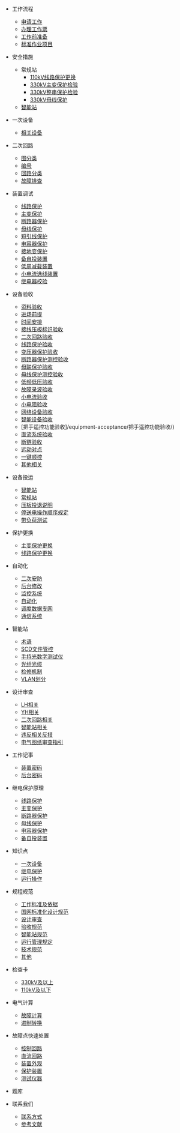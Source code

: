 * 工作流程
	* [申请工作](workflow/1.1申请工作/)  <!--注意这里是相对路径-->
	* [办理工作票](workflow/1.2办理工作票/)
	* [工作前准备](workflow/1.3工作前准备/)
	* [标准作业项目](workflow/1.4标准作业项目/)

* 安全措施
	* 常规站
		* [110kV线路保护更换](safety-measures/2.1常规站/110kV线路保护更换/)
		* [330kV主变保护检验](safety-measures/2.1常规站/330kV主变保护检验/)
		* [330kV整串保护检验](safety-measures/2.1常规站/330kV整串检验/)
		* [330kV母线保护](safety-measures/2.1常规站/330kV母线保护/)
	* [智能站](/safety-measures/2.2智能站/)

* 一次设备
	* [相关设备](/primary-equipment/)

* 二次回路
	* [图分类]()
	* [编号]()
	* [回路分类]()
	* [故障排查]()

* 装置调试
	* [线路保护](/device-debugging/线路保护/)
	* [主变保护](/device-debugging/主变保护/)
	* [断路器保护](/device-debugging/断路器保护/)
	* [母线保护](/device-debugging/母线保护/)
	* [短引线保护](/device-debugging/短引线保护/)
	* [电容器保护](/device-debugging/电容器保护/)
	* [接地变保护](/device-debugging/接地变保护/)
	* [备自投装置](/device-debugging/备自投装置/)
	* [低周减载装置](/device-debugging/低周减载装置/)
	* [小电流选线装置](/device-debugging/小电流选线装置/)
	* [继电器校验](/device-debugging/继电器校验/)

* 设备验收
	* [资料验收](/equipment-acceptance/资料验收/)
	* [进场前提](/equipment-acceptance/进场前提/)
	* [时间安排](/equipment-acceptance/时间安排/)
	* [接线压板标识验收](/equipment-acceptance/接线、压板、标识验收/)
	* [二次回路验收](/equipment-acceptance/二次回路验收/)
	* [线路保护验收](/equipment-acceptance/线路保护验收/)
	* [变压器保护验收](/equipment-acceptance/变压器保护验收/)
	* [断路器保护测控验收](/equipment-acceptance/断路器保护测控验收/)
	* [母联保护验收](/equipment-acceptance/母联保护验收/)
	* [母线保护测控验收](/equipment-acceptance/母线保护测控验收/)
	* [低频低压验收](/equipment-acceptance/低频低压验收/)
	* [故障录波验收](/equipment-acceptance/故障录波验收/)
	* [小电流验收](/equipment-acceptance/小电流验收/)
	* [小电阻验收](/equipment-acceptance/小电阻验收/)
	* [网络设备验收](/equipment-acceptance/网络设备验收/)
	* [智能设备验收](/equipment-acceptance/智能设备验收/)
	* [把手遥控功能验收]/equipment-acceptance/把手遥控功能验收/)
	* [直流系统验收](/equipment-acceptance/直流系统验收/)
	* [断链验收](/equipment-acceptance/断链验收/)
	* [远动对点](/equipment-acceptance/远动对点/)
	* [一键顺控](/equipment-acceptance/一键顺控/)
	* [其他相关](/equipment-acceptance/其他相关/)

* 设备投运
	* [智能站](/put-into-use/智能站/)
	* [常规站](/put-into-use/常规站/)
	* [压板投退说明](/put-into-use/压板投退说明/)
	* [停送电操作顺序规定](/put-into-use/停送电操作顺序规定/)
	* [带负荷测试](/put-into-use/带负荷测试/)

* 保护更换
	* [主变保护更换]()
	* [线路保护更换]()

* 自动化
	* [二次安防]()
	* [后台修改]()
	* [监控系统]()
	* [自动化]()
	* [调度数据专网]()
	* [通信系统]()

* 智能站
	* [术语]()
    * [SCD文件管控]()
	* [手持光数字测试仪]()
    * [光纤光缆]()
	* [检修机制]()
    * [VLAN划分]()

* 设计审查
	* [LH相关]()
    * [YH相关]()
	* [二次回路相关]()
    * [智能站相关]()
	* [违反相关反措]()
    * [电气图纸审查指引]()

* 工作记事
	* [装置密码](/work-notes/装置密码/)
    * [后台密码]()

* 继电保护原理
	* [线路保护]()
	* [主变保护]()
	* [断路器保护]()
	* [母线保护]()
	* [电容器保护]()
	* [备自投装置]()

* 知识点
	* [一次设备]()
	* [继电保护]()
	* [运行操作]()

* 规程规范
	* [工作标准及依据](/standards/工作标准及依据/)
	* [国网标准化设计规范]()
	* [设计审查]()
	* [验收规范]()
	* [智能站规范]()
	* [运行管理规定]()
	* [技术规范]()
	* [其他]()

* 检查卡
	* [330kV及以上]()
	* [110kV及以下]()

* 电气计算
	* [故障计算]()
	* [进制转换]()

* 故障点快速处置
	* [控制回路]()
	* [直流回路]()
	* [装置外观]()
	* [保护装置]()
	* [测试仪器]()

* 题库

* 联系我们
	* [联系方式](/contact-us/)
	* [参考文献]()

